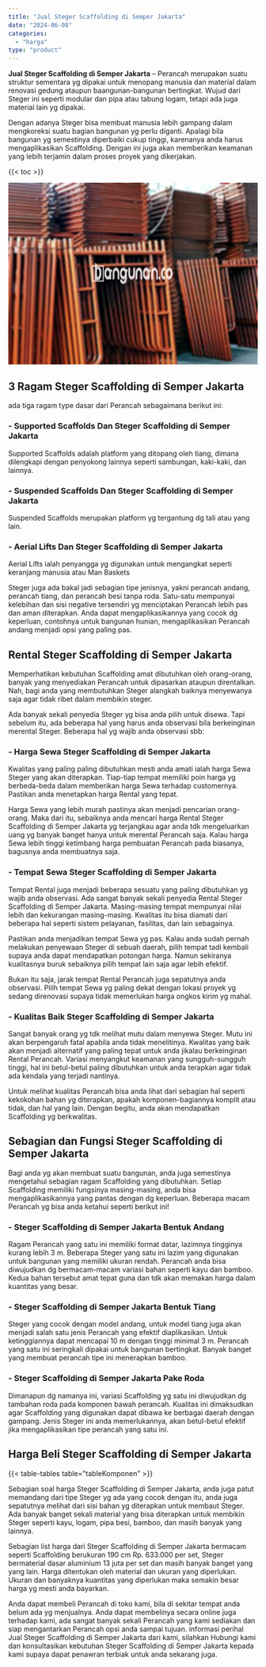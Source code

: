 ```yaml
---
title: "Jual Steger Scaffolding di Semper Jakarta"
date: "2024-06-08"
categories: 
  - "harga"
type: "product"
---
```


**Jual Steger Scaffolding di Semper Jakarta** – Perancah merupakan suatu struktur sementara yg dipakai untuk menopang manusia dan material dalam renovasi gedung ataupun baangunan-bangunan bertingkat. Wujud dari Steger ini seperti modular dan pipa atau tabung logam, tetapi ada juga material lain yg dipakai.

Dengan adanya Steger bisa membuat manusia lebih gampang dalam mengkoreksi suatu bagian bangunan yg perlu diganti. Apalagi bila bangunan yg semestinya diperbaiki cukup tinggi, karenanya anda harus mengaplikasikan Scaffolding. Dengan ini juga akan memberikan keamanan yang lebih terjamin dalam proses proyek yang dikerjakan.

{{< toc >}}

![Jual Steger Scaffolding di Semper Jakarta](/images/sewa-scaffolding-steger-12.png)

## 3 Ragam Steger Scaffolding di Semper Jakarta

ada tiga ragam type dasar dari Perancah sebagaimana berikut ini:

### \- Supported Scaffolds Dan Steger Scaffolding di Semper Jakarta

Supported Scaffolds adalah platform yang ditopang oleh tiang, dimana dilengkapi dengan penyokong lainnya seperti sambungan, kaki-kaki, dan lainnya.

### \- Suspended Scaffolds Dan Steger Scaffolding di Semper Jakarta

Suspended Scaffolds merupakan platform yg tergantung dg tali atau yang lain.

### \- Aerial Lifts Dan Steger Scaffolding di Semper Jakarta

Aerial Lifts ialah penyangga yg digunakan untuk mengangkat seperti keranjang manusia atau Man Baskets

Steger juga ada bakal jadi sebagian tipe jenisnya, yakni perancah andang, perancah tiang, dan perancah besi tanpa roda. Satu-satu mempunyai kelebihan dan sisi negative tersendiri yg menciptakan Perancah lebih pas dan aman diterapkan. Anda dapat mengaplikasikannya yang cocok dg keperluan, contohnya untuk bangunan hunian, mengaplikasikan Perancah andang menjadi opsi yang paling pas.

## Rental Steger Scaffolding di Semper Jakarta

Memperhatikan kebutuhan Scaffolding amat dibutuhkan oleh orang-orang, banyak yang menyediakan Perancah untuk dipasarkan ataupun direntalkan. Nah, bagi anda yang membutuhkan Steger alangkah baiknya menyewanya saja agar tidak ribet dalam membikin steger.

Ada banyak sekali penyedia Steger yg bisa anda pilih untuk disewa. Tapi sebelum itu, ada beberapa hal yang harus anda observasi bila berkeinginan merental Steger. Beberapa hal yg wajib anda observasi sbb:

### \- Harga Sewa Steger Scaffolding di Semper Jakarta

Kwalitas yang paling paling dibutuhkan mesti anda amati ialah harga Sewa Steger yang akan diterapkan. Tiap-tiap tempat memiliki poin harga yg berbeda-beda dalam memberikan harga Sewa terhadap customernya. Pastikan anda menetapkan harga Rental yang tepat.

Harga Sewa yang lebih murah pastinya akan menjadi pencarian orang-orang. Maka dari itu, sebaiknya anda mencari harga Rental Steger Scaffolding di Semper Jakarta yg terjangkau agar anda tdk mengeluarkan uang yg banyak banget hanya untuk merental Perancah saja. Kalau harga Sewa lebih tinggi ketimbang harga pembuatan Perancah pada biasanya, bagusnya anda membuatnya saja.

### \- Tempat Sewa Steger Scaffolding di Semper Jakarta

Tempat Rental juga menjadi beberapa sesuatu yang paling dibutuhkan yg wajib anda observasi. Ada sangat banyak sekali penyedia Rental Steger Scaffolding di Semper Jakarta. Masing-masing tempat mempunyai nilai lebih dan kekurangan masing-masing. Kwalitas itu bisa diamati dari beberapa hal seperti sistem pelayanan, fasilitas, dan lain sebagainya.

Pastikan anda menjadikan tempat Sewa yg pas. Kalau anda sudah pernah melakukan penyewaan Steger di sebuah daerah, pilih tempat tadi kembali supaya anda dapat mendapatkan potongan harga. Namun sekiranya kualitasnya buruk sebaiknya pilih tempat lain saja agar lebih efektif.

Bukan itu saja, jarak tempat Rental Perancah juga sepatutnya anda observasi. Pilih tempat Sewa yg paling dekat dengan lokasi proyek yg sedang direnovasi supaya tidak memerlukan harga ongkos kirim yg mahal.

### \- Kualitas Baik Steger Scaffolding di Semper Jakarta

Sangat banyak orang yg tdk melihat mutu dalam menyewa Steger. Mutu ini akan berpengaruh fatal apabila anda tidak menelitinya. Kwalitas yang baik akan menjadi alternatif yang paling tepat untuk anda jikalau berkeinginan Rental Perancah. Variasi menyangkut keamanan yang sungguh-sungguh tinggi, hal ini betul-betul paling dibutuhkan untuk anda terapkan agar tidak ada kendala yang terjadi nantinya.

Untuk melihat kualitas Perancah bisa anda lihat dari sebagian hal seperti kekokohan bahan yg diterapkan, apakah komponen-bagiannya komplit atau tidak, dan hal yang lain. Dengan begitu, anda akan mendapatkan Scaffolding yg berkwalitas.

## Sebagian dan Fungsi Steger Scaffolding di Semper Jakarta

Bagi anda yg akan membuat suatu bangunan, anda juga semestinya mengetahui sebagian ragam Scaffolding yang dibutuhkan. Setiap Scaffolding memiliki fungsinya masing-masing, anda bisa mengaplikasikannya yang pantas dengan dg keperluan. Beberapa macam Perancah yg bisa anda ketahui seperti berikut ini!

### \- Steger Scaffolding di Semper Jakarta Bentuk Andang

Ragam Perancah yang satu ini memiliki format datar, lazimnya tingginya kurang lebih 3 m. Beberapa Steger yang satu ini lazim yang digunakan untuk bangunan yang memiliki ukuran rendah. Perancah anda bisa diwujudkan dg bermacam-macam variasi bahan seperti kayu dan bamboo. Kedua bahan tersebut amat tepat guna dan tdk akan memakan harga dalam kuantitas yang besar.

### \- Steger Scaffolding di Semper Jakarta Bentuk Tiang

Steger yang cocok dengan model andang, untuk model tiang juga akan menjadi salah satu jenis Perancah yang efektif diaplikasikan. Untuk ketinggiannya dapat mencapai 10 m dengan tinggi minimal 3 m. Perancah yang satu ini seringkali dipakai untuk bangunan bertingkat. Banyak banget yang membuat perancah tipe ini menerapkan bamboo.

### \- Steger Scaffolding di Semper Jakarta Pake Roda

Dimanapun dg namanya ini, variasi Scaffolding yg satu ini diwujudkan dg tambahan roda pada komponen bawah perancah. Kualitas ini dimaksudkan agar Scaffolding yang digunakan dapat dibawa ke berbagai daerah dengan gampang. Jenis Steger ini anda memerlukannya, akan betul-betul efektif jika mengaplikasikan tipe perancah yang satu ini.

## Harga Beli Steger Scaffolding di Semper Jakarta

{{< table-tables table="tableKomponen" >}}

Sebagian soal harga Steger Scaffolding di Semper Jakarta, anda juga patut memandang dari tipe Steger yg ada yang cocok dengan itu, anda juga sepatutnya melihat dari sisi bahan yg diterapkan untuk membaut Steger. Ada banyak banget sekali material yang bisa diterapkan untuk membikin Steger seperti kayu, logam, pipa besi, bamboo, dan masih banyak yang lainnya.

Sebagian list harga dari Steger Scaffolding di Semper Jakarta bermacam seperti Scaffolding berukuran 190 cm Rp. 633.000 per set, Steger bermaterial dasar aluminium 13 juta per set dan masih banyak banget yang yang lain. Harga ditentukan oleh material dan ukuran yang diperlukan. Ukuran dan banyaknya kuantitas yang diperlukan maka semakin besar harga yg mesti anda bayarkan.

Anda dapat membeli Perancah di toko kami, bila di sekitar tempat anda belum ada yg menjualnya. Anda dapat membelinya secara online juga terhadap kami, ada sangat banyak sekali Perancah yang kami sediakan dan siap mengantarkan Perancah opsi anda sampai tujuan. informasi perihal Jual Steger Scaffolding di Semper Jakarta dari kami, silahkan Hubungi kami dan konsultasikan kebutuhan Steger Scaffolding di Semper Jakarta kepada kami supaya dapat penawran terbiak untuk anda sekarang juga.
